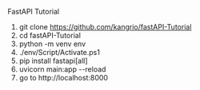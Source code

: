 ﻿FastAPI Tutorial

1. git clone https://github.com/kangrio/fastAPI-Tutorial
2. cd fastAPI-Tutorial
3. python -m venv env
4. ./env/Script/Activate.ps1
5. pip install fastapi[all]
6. uvicorn main:app --reload
7. go to http://localhost:8000 
